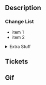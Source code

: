 ## Description
<!--add a short description of work here 🙏🏼 -->

### Change List
<!-- More detailed list of the major changes -->
- item 1
- item 2

<details>
<summary>Extra Stuff</summary>
  <!-- select all that apply -->
  <!-- More details from GitHub -->
  <!-- https://docs.github.com/en/get-started/writing-on-github/getting-started-with-writing-and-formatting-on-github/basic-writing-and-formatting-syntax -->
  <!-- https://docs.github.com/en/get-started/writing-on-github/working-with-advanced-formatting -->

  ### Added/updated tests?  
  - [ ] Yes
  - [ ] No, and this is why: _please replace this line with details on why tests
        have not been included_
        
  ### Diagrams
  <!-- https://docs.github.com/en/get-started/writing-on-github/working-with-advanced-formatting/creating-diagrams -->   

  ### Code Changes
  - [ ] README updated as applicable
 
  ### Infra
  - [ ] If modules were moved were resources cleaned up
  - [ ] New monitors and alerts if required

</details>


## Tickets
<!-- Put any related tickets here -->
<!-- If the Branch or Commit is using the correct formatting this will be done for you automatically -->
## Gif

![]()
